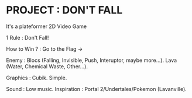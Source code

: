 # PROJECT : DON'T FALL

It's a plateformer 2D Video Game

1 Rule : Don't Fall!

How to Win ? : Go to the Flag ->

Enemy : 
Blocs (Falling, Invisible, Push, Interuptor, maybe more...).
Lava (Water, Chemical Waste, Other...).

Graphics :
Cubik.
Simple.

Sound :
Low music.
Inspiration : Portal 2/Undertales/Pokemon (Lavanville).

<!---
VaxThrash/VaxThrash is a ✨ special ✨ repository because its `README.md` (this file) appears on your GitHub profile.
You can click the Preview link to take a look at your changes.
--->
